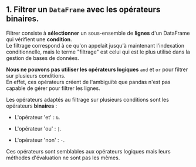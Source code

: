 ## 1. Filtrer un `DataFrame` avec les opérateurs binaires.

Filtrer consiste à **sélectionner** un sous-ensemble de **lignes** d'un DataFrame qui vérifient une **condition**.  
Le filtrage correspond à ce qu'on appelait jusqu'à maintenant l'indexation conditionnelle, mais le terme "filtrage" est celui qui est le plus utilisé dans la gestion de bases de données.

**Nous ne pouvons pas utiliser les opérateurs logiques** `and` et `or` pour filtrer sur plusieurs conditions.  
En effet, ces opérateurs créent de l'ambiguïté que pandas n'est pas capable de gérer pour filtrer les lignes.

Les opérateurs adaptés au filtrage sur plusieurs conditions sont les opérateurs **binaires** :

- L'opérateur 'et' : `&`.

- L'opérateur 'ou' : `|`.

- L'opérateur 'non' : `-`.

Ces opérateurs sont semblables aux opérateurs logiques mais leurs méthodes d'évaluation ne sont pas les mêmes.